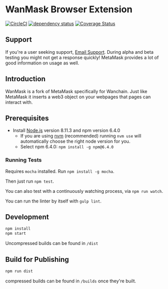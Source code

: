 # WanMask Browser Extension

[![CircleCI][circle-image]][circle-url]
[![dependency status][dep-image]][dep-url]
[![Coverage Status][coveralls-image]][coveralls-url]

## Support

If you're a user seeking support, [Email Support](<support@wanmask.io>). During alpha and beta testing you might not get a response quickly! MetaMask provides a lot of good information on usage as well.

## Introduction

WanMask is a fork of MetaMask specifically for Wanchain. Just like MetaMask it inserts a web3 object on your webpages that pages can interact with. 

## Prerequisites

 - Install [Node.js](https://nodejs.org/en/) version 8.11.3 and npm version 6.4.0
   - If you are using [nvm](https://github.com/creationix/nvm#installation) (recommended) running `nvm use` will automatically choose the right node version for you.
   - Select npm 6.4.0: ```npm install -g npm@6.4.0```

### Running Tests

Requires `mocha` installed. Run `npm install -g mocha`.

Then just run `npm test`.

You can also test with a continuously watching process, via `npm run watch`.

You can run the linter by itself with `gulp lint`.

## Development

```bash
npm install
npm start
```
 Uncompressed builds can be found in `/dist`

## Build for Publishing

```bash
npm run dist
```
compressed builds can be found in `/builds` once they're built.

[circle-image]: https://circleci.com/gh/C3Devs/wanmask-extension.svg?style=svg
[circle-url]: https://circleci.com/gh/C3Devs/wanmask-extension
[dep-image]: https://david-dm.org/C3Devs/wanmask-extension.svg
[dep-url]: https://david-dm.org/C3Devs/wanmask-extension
[coveralls-image]: https://coveralls.io/repos/github/C3Devs/wanmask-extension/badge.svg?branch=develop
[coveralls-url]: https://coveralls.io/github/C3Devs/wanmask-extension?branch=develop
